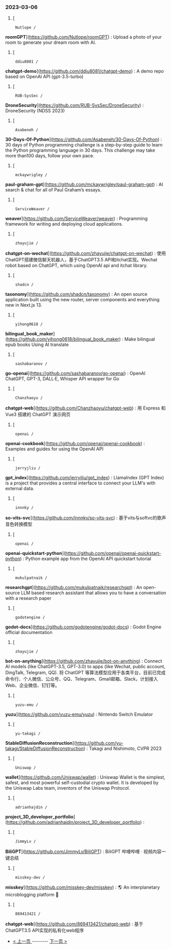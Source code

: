 ### 2023-03-06 
1. [
    

        Nutlope /
**roomGPT**](https://github.com/Nutlope/roomGPT) : Upload a photo of your room to generate your dream room with AI.
1. [
    

        ddiu8081 /
**chatgpt-demo**](https://github.com/ddiu8081/chatgpt-demo) : A demo repo based on OpenAI API (gpt-3.5-turbo)
1. [
    

        RUB-SysSec /
**DroneSecurity**](https://github.com/RUB-SysSec/DroneSecurity) : DroneSecurity (NDSS 2023)
1. [
    

        Asabeneh /
**30-Days-Of-Python**](https://github.com/Asabeneh/30-Days-Of-Python) : 30 days of Python programming challenge is a step-by-step guide to learn the Python programming language in 30 days. This challenge may take more than100 days, follow your own pace.
1. [
    

        mckaywrigley /
**paul-graham-gpt**](https://github.com/mckaywrigley/paul-graham-gpt) : AI search & chat for all of Paul Graham’s essays.
1. [
    

        ServiceWeaver /
**weaver**](https://github.com/ServiceWeaver/weaver) : Programming framework for writing and deploying cloud applications.
1. [
    

        zhayujie /
**chatgpt-on-wechat**](https://github.com/zhayujie/chatgpt-on-wechat) : 使用ChatGPT搭建微信聊天机器人，基于ChatGPT3.5 API和itchat实现。Wechat robot based on ChatGPT, which using OpenAI api and itchat library.
1. [
    

        shadcn /
**taxonomy**](https://github.com/shadcn/taxonomy) : An open source application built using the new router, server components and everything new in Next.js 13.
1. [
    

        yihong0618 /
**bilingual_book_maker**](https://github.com/yihong0618/bilingual_book_maker) : Make bilingual epub books Using AI translate
1. [
    

        sashabaranov /
**go-openai**](https://github.com/sashabaranov/go-openai) : OpenAI ChatGPT, GPT-3, DALL·E, Whisper API wrapper for Go
1. [
    

        Chanzhaoyu /
**chatgpt-web**](https://github.com/Chanzhaoyu/chatgpt-web) : 用 Express 和 Vue3 搭建的 ChatGPT 演示网页
1. [
    

        openai /
**openai-cookbook**](https://github.com/openai/openai-cookbook) : Examples and guides for using the OpenAI API
1. [
    

        jerryjliu /
**gpt_index**](https://github.com/jerryjliu/gpt_index) : LlamaIndex (GPT Index) is a project that provides a central interface to connect your LLM's with external data.
1. [
    

        innnky /
**so-vits-svc**](https://github.com/innnky/so-vits-svc) : 基于vits与softvc的歌声音色转换模型
1. [
    

        openai /
**openai-quickstart-python**](https://github.com/openai/openai-quickstart-python) : Python example app from the OpenAI API quickstart tutorial
1. [
    

        mukulpatnaik /
**researchgpt**](https://github.com/mukulpatnaik/researchgpt) : An open-source LLM based research assistant that allows you to have a conversation with a research paper
1. [
    

        godotengine /
**godot-docs**](https://github.com/godotengine/godot-docs) : Godot Engine official documentation
1. [
    

        zhayujie /
**bot-on-anything**](https://github.com/zhayujie/bot-on-anything) : Connect AI models (like ChatGPT-3.5, GPT-3.0) to apps (like Wechat, public account, DingTalk, Telegram, QQ). 将 ChatGPT 等算法模型应用于各类平台，目前已完成命令行、个人微信、公众号、QQ、Telegram、Gmail邮箱、Slack，计划接入Web、企业微信、钉钉等。
1. [
    

        yuzu-emu /
**yuzu**](https://github.com/yuzu-emu/yuzu) : Nintendo Switch Emulator
1. [
    

        yu-takagi /
**StableDiffusionReconstruction**](https://github.com/yu-takagi/StableDiffusionReconstruction) : Takagi and Nishimoto, CVPR 2023
1. [
    

        Uniswap /
**wallet**](https://github.com/Uniswap/wallet) : Uniswap Wallet is the simplest, safest, and most powerful self-custodial crypto wallet. It is developed by the Uniswap Labs team, inventors of the Uniswap Protocol.
1. [
    

        adrianhajdin /
**project_3D_developer_portfolio**](https://github.com/adrianhajdin/project_3D_developer_portfolio) : 
1. [
    

        JimmyLv /
**BiliGPT**](https://github.com/JimmyLv/BiliGPT) : BiliGPT 哔哩哔哩 · 视频内容一键总结
1. [
    

        misskey-dev /
**misskey**](https://github.com/misskey-dev/misskey) : 🌎 An interplanetary microblogging platform 🚀
1. [
    

        869413421 /
**chatgpt-web**](https://github.com/869413421/chatgpt-web) : 基于ChatGPT3.5 API实现的私有化web程序 

- [ < 上一页 ](https://github.com/able8/github-trending-daily-record/blob/master/2023-03-05.md) -------- [ 下一页 > ](https://github.com/able8/github-trending-daily-record/blob/master/2023-03-07.md)